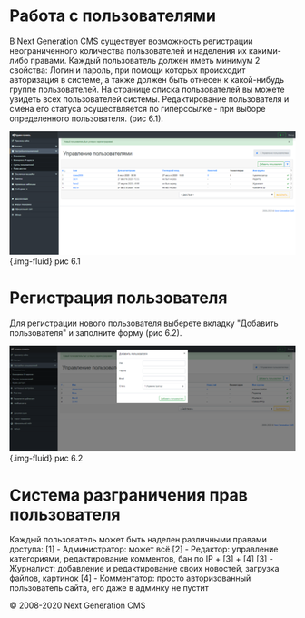 Работа с пользователями
=======================

В Next Generation CMS существует возможность регистрации неограниченного количества пользователей и наделения их какими-либо правами.
 Каждый пользователь должен иметь минимум 2 свойства:
 Логин и пароль, при помощи которых происходит авторизация в системе, а также должен быть отнесен к какой-нибудь группе пользователей.
 На странице списка пользователей вы можете увидеть всех пользователей системы.
 Редактирование пользователя и смена его статуса осуществляется по гиперссылке - при выборе определенного пользователя. (рис 6.1).

![](images/screenshots/users_1.png){.img-fluid}
рис 6.1

Регистрация пользователя
========================

Для регистрации нового пользователя выберете вкладку "Добавить пользователя" и заполните форму (рис 6.2).

![](images/screenshots/users_2.png){.img-fluid}
рис 6.2

Система разграничения прав пользователя
=======================================

Каждый пользователь может быть наделен различными правами доступа:
 [1] - Администратор: может всё
 [2] - Редактор: управление категориями, редактирование комментов, бан по IP + [3] + [4]
 [3] - Журналист: добавление и редактирование своих новостей, загрузка файлов, картинок
 [4] - Комментатор: просто авторизованный пользователь сайта, его даже в админку не пустит

© 2008-2020 Next Generation CMS
